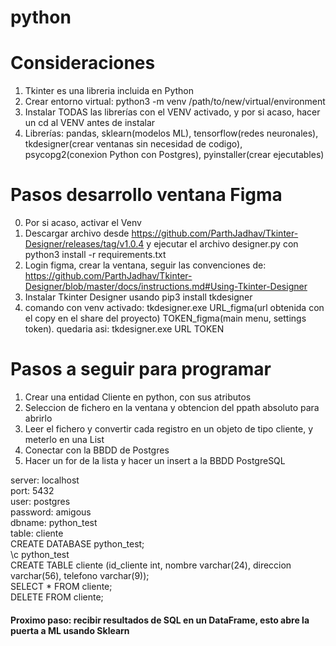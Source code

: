 # python
# Consideraciones
1. Tkinter es una libreria incluida en Python
2. Crear entorno virtual: python3 -m venv /path/to/new/virtual/environment
3. Instalar TODAS las librerías con el VENV activado, y por si acaso, hacer un cd al VENV antes de instalar
4. Librerías: pandas, sklearn(modelos ML), tensorflow(redes neuronales), tkdesigner(crear ventanas sin necesidad de codigo), psycopg2(conexion Python con Postgres), pyinstaller(crear ejecutables)


# Pasos desarrollo ventana Figma
0. Por si acaso, activar el Venv
1. Descargar archivo desde https://github.com/ParthJadhav/Tkinter-Designer/releases/tag/v1.0.4 y ejecutar el archivo designer.py con
python3 install -r requirements.txt
2. Login figma, crear la ventana, seguir las convenciones de: https://github.com/ParthJadhav/Tkinter-Designer/blob/master/docs/instructions.md#Using-Tkinter-Designer
3. Instalar Tkinter Designer usando pip3 install tkdesigner
4. comando con venv activado: tkdesigner.exe URL_figma(url obtenida con el copy en el share del proyecto) TOKEN_figma(main menu, settings token). quedaria asi: tkdesigner.exe URL TOKEN

# Pasos a seguir para programar
1. Crear una entidad Cliente en python, con sus atributos
2. Seleccion de fichero en la ventana y obtencion del ppath absoluto para abrirlo
3. Leer el fichero y convertir cada registro en un objeto de tipo cliente, y meterlo en una List
4. Conectar con la BBDD de Postgres
5. Hacer un for de la lista y hacer un insert a la BBDD PostgreSQL

server: localhost <br />
port: 5432 <br />
user: postgres <br />
password: amigous <br />
dbname: python_test <br />
table: cliente <br />
CREATE DATABASE python_test; <br />
\c python_test <br />
CREATE TABLE cliente (id_cliente int, nombre varchar(24), direccion varchar(56), telefono varchar(9)); <br />
SELECT * FROM cliente; <br />
DELETE FROM cliente; <br />

#### Proximo paso: recibir resultados de SQL en un DataFrame, esto abre la puerta a ML usando Sklearn